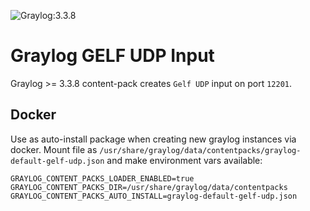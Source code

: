 ![Graylog:3.3.8](https://img.shields.io/static/v1?label=Graylog&message=3.3.8&color=green)

# Graylog GELF UDP Input 

Graylog >= 3.3.8 content-pack creates `Gelf UDP` input on port `12201`.

## Docker

Use as auto-install package when creating new graylog instances via docker. Mount file as
`/usr/share/graylog/data/contentpacks/graylog-default-gelf-udp.json` and make environment vars available:

```dotenv
GRAYLOG_CONTENT_PACKS_LOADER_ENABLED=true
GRAYLOG_CONTENT_PACKS_DIR=/usr/share/graylog/data/contentpacks
GRAYLOG_CONTENT_PACKS_AUTO_INSTALL=graylog-default-gelf-udp.json
```
